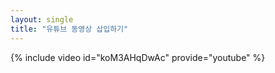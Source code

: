 ```yaml
---
layout: single
title: "유튜브 동영상 삽입하기"
---
```

{% include video id="koM3AHqDwAc" provide="youtube" %}
